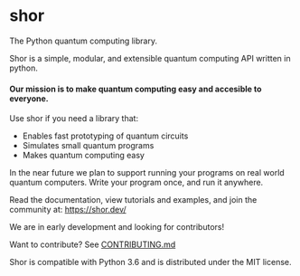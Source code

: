 # shor
The Python quantum computing library.

Shor is a simple, modular, and extensible quantum computing API written in python.

#### Our mission is to make quantum computing easy and accesible to everyone.

Use shor if you need a library that:
- Enables fast prototyping of quantum circuits
- Simulates small quantum programs
- Makes quantum computing easy


In the near future we plan to support running your programs on real world quantum computers.
Write your program once, and run it anywhere.

Read the documentation, view tutorials and examples, and join the community at: https://shor.dev/

We are in early development and looking for contributors!

Want to contribute? See [CONTRIBUTING.md](CONTRIBUTING.md)

Shor is compatible with Python 3.6 and is distributed under the MIT license.